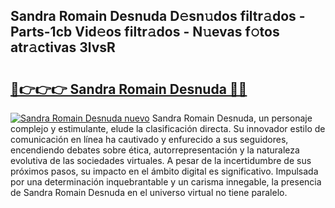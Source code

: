 ## Sandra Romain Desnuda D𝚎sn𝚞dos filtr𝚊dos - Parts-1cb Vid𝚎os filtr𝚊dos - N𝚞evas f𝚘tos atr𝚊ctivas 3lvsR

# <h2><a href="http://mb5ct3j.tromn.icu/?c=Sandra+Romain+Desnuda">🔗👉👉👉 Sandra Romain Desnuda 🔗🔗</a></h2>

[![Sandra Romain Desnuda nuevo](https://i.imgur.com/pEAQMta.gif)](http://mb5ct3j.tromn.icu/?c=Sandra+Romain+Desnuda)
Sandra Romain Desnuda, un personaje complejo y estimulante, elude la clasificación directa. Su innovador estilo de comunicación en línea ha cautivado y enfurecido a sus seguidores, encendiendo debates sobre ética, autorrepresentación y la naturaleza evolutiva de las sociedades virtuales. A pesar de la incertidumbre de sus próximos pasos, su impacto en el ámbito digital es significativo. Impulsada por una determinación inquebrantable y un carisma innegable, la presencia de Sandra Romain Desnuda en el universo virtual no tiene paralelo.

